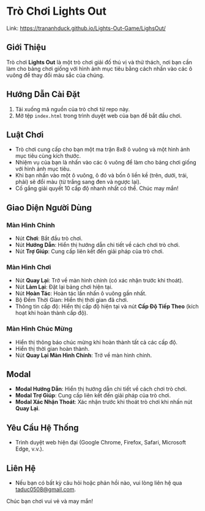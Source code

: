 # Trò Chơi Lights Out
Link: https://trananhduck.github.io/Lights-Out-Game/LighsOut/
## Giới Thiệu
Trò chơi **Lights Out** là một trò chơi giải đố thú vị và thử thách, nơi bạn cần làm cho bảng chơi giống với hình ảnh mục tiêu bằng cách nhấn vào các ô vuông để thay đổi màu sắc của chúng.

## Hướng Dẫn Cài Đặt
1. Tải xuống mã nguồn của trò chơi từ repo này.
2. Mở tệp `index.html` trong trình duyệt web của bạn để bắt đầu chơi.

## Luật Chơi
- Trò chơi cung cấp cho bạn một ma trận 8x8 ô vuông và một hình ảnh mục tiêu cùng kích thước.
- Nhiệm vụ của bạn là nhấn vào các ô vuông để làm cho bảng chơi giống với hình ảnh mục tiêu.
- Khi bạn nhấn vào một ô vuông, ô đó và bốn ô liền kề (trên, dưới, trái, phải) sẽ đổi màu (từ trắng sang đen và ngược lại).
- Cố gắng giải quyết 10 cấp độ nhanh nhất có thể. Chúc may mắn!

## Giao Diện Người Dùng
### Màn Hình Chính
- Nút **Chơi**: Bắt đầu trò chơi.
- Nút **Hướng Dẫn**: Hiển thị hướng dẫn chi tiết về cách chơi trò chơi.
- Nút **Trợ Giúp**: Cung cấp liên kết đến giải pháp của trò chơi.

### Màn Hình Chơi
- Nút **Quay Lại**: Trở về màn hình chính (có xác nhận trước khi thoát).
- Nút **Làm Lại**: Đặt lại bảng chơi hiện tại.
- Nút **Hoàn Tác**: Hoàn tác lần nhấn ô vuông gần nhất.
- Bộ Đếm Thời Gian: Hiển thị thời gian đã chơi.
- Thông tin cấp độ: Hiển thị cấp độ hiện tại và nút **Cấp Độ Tiếp Theo** (kích hoạt khi hoàn thành cấp độ).

### Màn Hình Chúc Mừng
- Hiển thị thông báo chúc mừng khi hoàn thành tất cả các cấp độ.
- Hiển thị thời gian hoàn thành.
- Nút **Quay Lại Màn Hình Chính**: Trở về màn hình chính.

## Modal
- **Modal Hướng Dẫn**: Hiển thị hướng dẫn chi tiết về cách chơi trò chơi.
- **Modal Trợ Giúp**: Cung cấp liên kết đến giải pháp của trò chơi.
- **Modal Xác Nhận Thoát**: Xác nhận trước khi thoát trò chơi khi nhấn nút **Quay Lại**.

## Yêu Cầu Hệ Thống
- Trình duyệt web hiện đại (Google Chrome, Firefox, Safari, Microsoft Edge, v.v.).

## Liên Hệ
- Nếu bạn có bất kỳ câu hỏi hoặc phản hồi nào, vui lòng liên hệ qua [taduc0508@gmail.com](mailto:taduc0508@gmail.com).

Chúc bạn chơi vui vẻ và may mắn!
